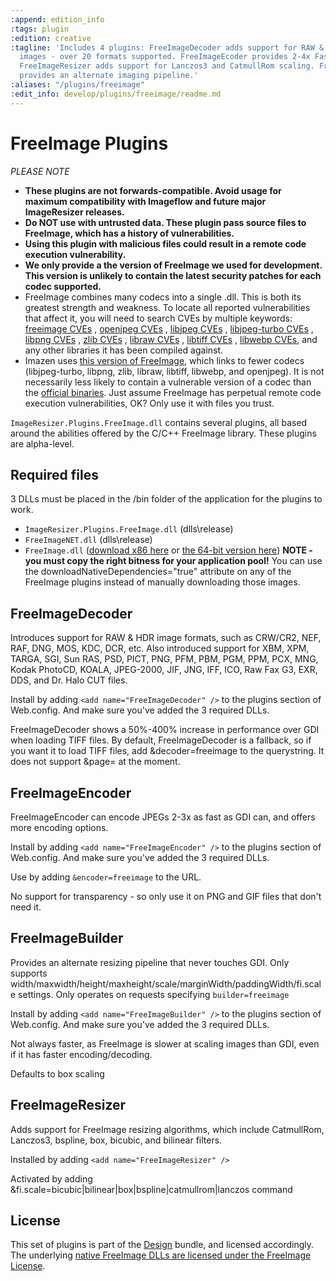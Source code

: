 ```yaml
---
:append: edition_info
:tags: plugin
:edition: creative
:tagline: 'Includes 4 plugins: FreeImageDecoder adds support for RAW & HDR source
  images - over 20 formats supported. FreeImageEcoder provides 2-4x Faster JPEG encoding.
  FreeImageResizer adds support for Lanczos3 and CatmullRom scaling. FreeImageBuilder
  provides an alternate imaging pipeline.'
:aliases: "/plugins/freeimage"
:edit_info: develop/plugins/freeimage/readme.md
---
```


# FreeImage Plugins

*PLEASE NOTE*
* **These plugins are not forwards-compatible. Avoid usage for maximum compatibility with Imageflow and future major ImageResizer releases.**
* **Do NOT use with untrusted data. These plugin pass source files to FreeImage, which has a history of vulnerabilities.**
* **Using this plugin with malicious files could result in a remote code execution vulnerability.**
* **We only provide a the version of FreeImage we used for development. This version is unlikely to contain the latest security patches for each codec supported.**
* FreeImage combines many codecs into a single .dll. This is both its greatest strength and weakness. To locate all reported vulnerabilities that affect it, you will need to search CVEs by multiple keywords: 
  [freeimage CVEs](https://cve.mitre.org/cgi-bin/cvekey.cgi?keyword=freeimage)
  , [openjpeg CVEs](https://cve.mitre.org/cgi-bin/cvekey.cgi?keyword=openjpeg)
  , [libjpeg CVEs](https://cve.mitre.org/cgi-bin/cvekey.cgi?keyword=libjpeg)
  , [libjpeg-turbo CVEs](https://cve.mitre.org/cgi-bin/cvekey.cgi?keyword=libjpeg-turbo)
  , [libpng CVEs](https://cve.mitre.org/cgi-bin/cvekey.cgi?keyword=libpng)
  , [zlib CVEs](https://cve.mitre.org/cgi-bin/cvekey.cgi?keyword=zlib)
  , [libraw CVEs](https://cve.mitre.org/cgi-bin/cvekey.cgi?keyword=libraw)
  , [libtiff CVEs](https://cve.mitre.org/cgi-bin/cvekey.cgi?keyword=libtiff)
  , [libwebp CVEs](https://cve.mitre.org/cgi-bin/cvekey.cgi?keyword=webp), and any other libraries it has been compiled against. 
* Imazen uses [this version of FreeImage](https://github.com/imazen/freeimage), which links to fewer codecs (libjpeg-turbo, libpng, zlib, libraw, libtiff, libwebp, and openjpeg). It is not necessarily less likely to contain a vulnerable version of a codec than the [official binaries](http://freeimage.sourceforge.net/download.html). Just assume FreeImage has perpetual remote code execution vulnerabilities, OK? Only use it with files you trust.


`ImageResizer.Plugins.FreeImage.dll` contains several plugins, all based around the abilities offered by the C/C++ FreeImage library. These plugins are alpha-level. 

## Required files

3 DLLs must be placed in the /bin folder of the application for the plugins to work.

* `ImageResizer.Plugins.FreeImage.dll` (dlls\release)
* `FreeImageNET.dll` (dlls\release)
* `FreeImage.dll` ([download x86 here](http://dyn.imageresizing.net/freeimage/3.15.1.0-custom/x86/FreeImage.dll) or [the 64-bit version here](http://dyn.imageresizing.net/freeimage/3.15.1.0-custom/x64/FreeImage.dll))  **NOTE - you must copy the right bitness for your application pool!** You can use the downloadNativeDependencies="true" attribute on any of the FreeImage plugins instead of manually downloading those images.

## FreeImageDecoder

Introduces support for RAW & HDR image formats, such as CRW/CR2, NEF, RAF, DNG, MOS, KDC, DCR, etc. Also introduced support for XBM, XPM, TARGA, SGI, Sun RAS, PSD, PICT, PNG, PFM, PBM, PGM, PPM, PCX, MNG, Kodak PhotoCD, KOALA, JPEG-2000, JIF, JNG, IFF, ICO, Raw Fax G3, EXR, DDS, and Dr. Halo CUT files.

Install by adding `<add name="FreeImageDecoder" />` to the plugins section of Web.config. And make sure you've added the 3 required DLLs.
  
FreeImageDecoder shows a 50%-400% increase in performance over GDI when loading TIFF files. By default, FreeImageDecoder is a fallback, so if you want it to load TIFF files, add &decoder=freeimage to the querystring. It does not support &page= at the moment.
  
## FreeImageEncoder

FreeImageEncoder can encode JPEGs 2-3x as fast as GDI can, and offers more encoding options.

Install by adding `<add name="FreeImageEncoder" />` to the plugins section of Web.config. And make sure you've added the 3 required DLLs.
  
Use by adding `&encoder=freeimage` to the URL.

No support for transparency - so only use it on PNG and GIF files that don't need it.

## FreeImageBuilder

Provides an alternate resizing pipeline that never touches GDI. Only supports width/maxwidth/height/maxheight/scale/marginWidth/paddingWidth/fi.scale settings. Only operates on requests specifying `builder=freeimage`

Install by adding `<add name="FreeImageBuilder" />` to the plugins section of Web.config. And make sure you've added the 3 required DLLs.

Not always faster, as FreeImage is slower at scaling images than GDI, even if it has faster encoding/decoding.

Defaults to box scaling

## FreeImageResizer

Adds support for FreeImage resizing algorithms, which include CatmullRom, Lanczos3, bspline, box, bicubic, and bilinear filters.

Installed by adding `<add name="FreeImageResizer" />`
  
Activated by adding &fi.scale=bicubic&#124;bilinear&#124;box&#124;bspline&#124;catmullrom&#124;lanczos command


## License

This set of plugins is part of the [Design](/plugins) bundle, and licensed accordingly. The underlying [native FreeImage DLLs are licensed under the FreeImage License](http://freeimage.sourceforge.net/freeimage-license.txt).